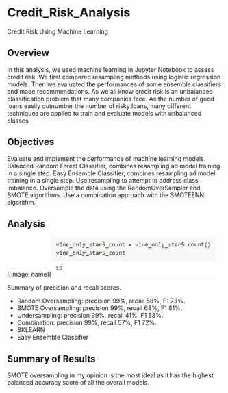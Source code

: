 # Credit_Risk_Analysis
Credit Risk Using Machine Learning

## Overview
In this analysis, we used machine learning in Jupyter Notebook to assess credit risk. We first compared resampling methods using logistic regression models. Then we evaluated the performances of some ensemble classifiers and made recommendations. As we all know credit risk is an unbalanced classification problem that many companies face. As the number of good loans easily outnumber the number of risky loans, many different techniques are applied to train and evaluate models with unbalanced classes.

## Objectives
Evaluate and implement the performance of machine learning models.
Balanced Random Forest Classifier, combines resampling ad model training in a single step.
Easy Ensemble Classifier, combines resampling ad model training in a single step.
Use resampling to attempt to address class imbalance.
Oversample the data using the RandomOverSampler and SMOTE algorithms.
Use a combination approach with the SMOTEENN algorithm.

## Analysis

![image_name](![image_name](https://github.com/jbates2549/Amazon_Vine_Analysis/blob/main/vine_only_5star_reviews.PNG)

Summary of precision and recall scores.
* Random Oversampling: precision 99%, recall 58%, F1 73%.
* SMOTE Oversampling: precision 99%, recall 68%, F1 81%.
* Undersampling: precision 99%, recall 41%, F1 58%.
* Combination: precision 99%, recall 57%, F1 72%.
* SKLEARN
* Easy Ensemble Classifier

## Summary of Results
SMOTE oversampling in my opinion is the most ideal as it has the highest balanced accuracy score of all the overall models.
